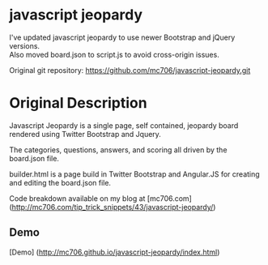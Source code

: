 javascript jeopardy
===================
I've updated javascript jeopardy to use newer Bootstrap and jQuery versions.  
Also moved board.json to script.js to avoid cross-origin issues.

Original git repository: https://github.com/mc706/javascript-jeopardy.git  

Original Description
===================
Javascript Jeopardy is a single page, self contained, jeopardy board rendered using Twitter Bootstrap and Jquery.

The categories, questions, answers, and scoring all driven by the board.json file.

builder.html is a page build in Twitter Bootstrap and Angular.JS for creating and editing the board.json file.

Code breakdown available on my blog at [mc706.com] (http://mc706.com/tip_trick_snippets/43/javascript-jeopardy/)

Demo
----
[Demo] (http://mc706.github.io/javascript-jeopardy/index.html)
